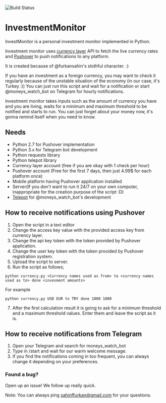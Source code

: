 ![Build Status](https://travis-ci.org/furkansahin/InvestmentMonitor.svg?branch=master)

# InvestmentMonitor
InvestMonitor is a personal investment monitor implemented in Python.

Investment monitor uses [currency layer](http://currencylayer.com) API to fetch the live currency rates and [Pushover](https://pushover.net) to push notifications to any platform. 

It is created because of @furkansahin's slothful character. :)

If you have an investment as a foreign currency, you may want to check it regularly because of the unstable situation of the economy (in our case, it's Turkey :)) You can just run this script and wait for a notification or start @moneys_watch_bot on Telegram for hourly notifications.

Investment monitor takes inputs such as the amount of currency you have and you are living, waits for a minimum and maximum threshold to be notified and starts to run. You can just forget about your money now, it's gonna remind itself when you need to know.

## Needs
* Python 2.7 for Pushover implementation
* Python 3.x for Telegram bot development
 * Python requests library
 * Python telepot library
* Currency layer account (free if you are okay with 1 check per hour)
* Pushover account (Free for the first 7 days, then just 4.99$ for each platform once)
* Mobile platform having Pushover application installed
* Server(If you don't want to run it 24/7 on your own computer, inappropriate for the creation purpose of the script :D)
* [Telepot](http://telepot.readthedocs.io/en/latest/) for @moneys_watch_bot's development

## How to receive notifications using Pushover
1. Open the script in a text editor
2. Change the access key value with the provided access key from currency layer.
3. Change the api key token with the token provided by Pushover application.
4. Change the user key token with the token provided by Pushover registration system.
5. Upload the script to server.
6. Run the script as follows;

  ```
  python currency.py <Currency names used as from> to <currency names used as to> done <invesment amounts>
  ```
  
  For example
  
  ```
  python currency.py USD EUR to TRY done 1000 1000
  ```
  
7. After the first calculation result it is going to ask for a minimum threshold and a maximum threshold values. Enter them and leave the script as it is.

## How to receive notifications from Telegram
1. Open your Telegram and search for moneys_watch_bot
2. Type in /start and wait for our warm welcome message.
3. If you find the notifications coming in too frequent, you can always change it depending on your preferences.

### Found a bug?
Open up an issue! We follow up really quick.

Note: You can always ping sahinffurkan@gmail.com for your questions.
